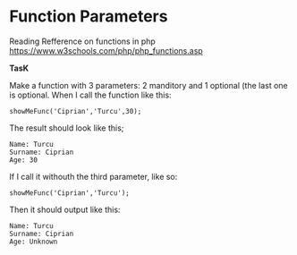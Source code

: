 # Function Parameters
Reading Refference on functions in php https://www.w3schools.com/php/php_functions.asp

**TasK**

Make a function with 3 parameters: 2 manditory and 1 optional (the last one is optional.
When I call the function like this:

```showMeFunc('Ciprian','Turcu',30);```

The result should look like this;

```
Name: Turcu
Surname: Ciprian
Age: 30
```
If I call it withouth the third parameter, like so:

```showMeFunc('Ciprian','Turcu');```

Then it should output like this:

```
Name: Turcu
Surname: Ciprian
Age: Unknown
```
